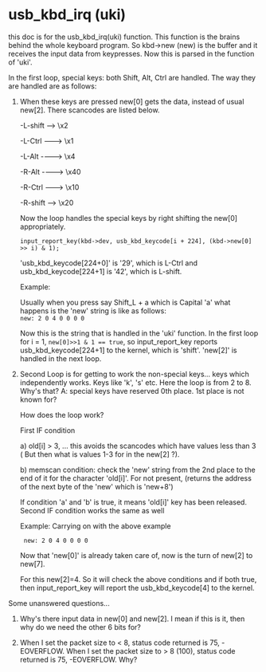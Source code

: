 # usb_kbd_irq (uki)

this doc is for the usb_kbd_irq(uki) function. This function is the brains behind the whole keyboard program. So kbd->new (new) is the buffer and it receives the input data from keypresses. Now this is parsed in the function of 'uki'. 

In the first loop, special keys: both Shift, Alt, Ctrl are handled. The way they are handled are as follows:

1. When these keys are pressed new[0] gets the data, instead of usual new[2].        There scancodes are listed below.

    -L-shift --> \x2
   
    -L-Ctrl ---> \x1
   
   -L-Alt ----> \x4
   
   -R-Alt ----> \x40
   
   -R-Ctrl ---> \x10
   
   -R-shift --> \x20
   
    Now the loop handles the special keys by right shifting the new[0] appropriately.

    `input_report_key(kbd->dev, usb_kbd_keycode[i + 224], (kbd->new[0] >> i) & 1);`

    'usb_kbd_keycode[224+0]' is '29', 
which is L-Ctrl and usb_kbd_keycode[224+1] is '42', which is L-shift.

    Example:
    
    Usually when you press say Shift_L + a which is Capital 'a' what happens is the 'new' string is like as follows:	
`new: 2 0 4 0 0 0 0`

    Now this is the string that is handled in the 'uki' function. In the first loop
   for i = 1, `new[0]>>1 & 1 == true`, 
    so input_report_key reports usb_kbd_keycode[224+1] to the kernel, which is     'shift'. 'new[2]' is handled in the next loop.
   
2. Second Loop is for getting to work the non-special keys... keys which independently works. Keys like 'k', 's' etc.
Here the loop is from 2 to 8. Why's that? 
       A: special keys have reserved 0th place. 1st place is not known for?
       
    How does the loop work?
   
    First IF condition 

    a) old[i] > 3, ... this avoids the scancodes which have values less than 3 ( But then what is values 1-3 for in the new[2] ?).

    b) memscan condition: check the 'new' string from the 2nd place to the end of it for the character 'old[i]'. For not present, 
         (returns the address of the next byte of the 'new' which is 'new+8')
         
     If condition 'a' and 'b' is true, it means 'old[i]' key has been released.     
     Second IF condition works the same as well  
     
     Example:  Carrying on with the above example

    ` new: 2 0 4 0 0 0 0`
    
     Now that 'new[0]' is already taken care of, now is the turn of new[2] to new[7].
     
     For this new[2]=4. 
     So it will check the above conditions and if both true, then input_report_key will report the usb_kbd_keycode[4] to the kernel.
     

Some unanswered questions...
1. Why's there input data in new[0] and new[2]. I mean if this is it, then why do we need the other 6 bits for?

2. When I set the packet size to < 8, status code returned is 75, -EOVERFLOW.
   When I set the packet size to > 8 (100), status code returned is 75, -EOVERFLOW. Why?
